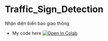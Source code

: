 # Traffic_Sign_Detection
Nhận diện biển báo giao thông

- My code here
[![Open In Colab](https://colab.research.google.com/assets/colab-badge.svg)](https://github.com/hDn24/Traffic_Sign_Detection/blob/master/Traffic_Sign_Detection.ipynb)
